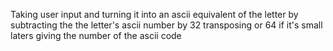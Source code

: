 
Taking user input and turning it into an ascii equivalent of the letter by subtracting the the letter's ascii number
by 32 transposing or 64 if it's small laters giving the number of the ascii code
